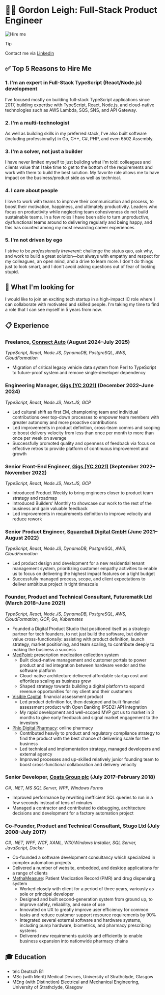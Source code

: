 # 👨‍💻 Gordon Leigh: Full-Stack Product Engineer

![Hire me](https://media2.giphy.com/media/v1.Y2lkPTc5MGI3NjExcDVhbTh0YmJzMW94emI1c2tucDIzbnVqcmVrbWVraG1ucW5jc2gwbyZlcD12MV9pbnRlcm5hbF9naWZfYnlfaWQmY3Q9Zw/g3QST0013iD8yamds4/giphy.gif)

> [!TIP]
> Contact me via [LinkedIn](https://www.linkedin.com/in/gordonmleigh/)

## ✅ Top 5 Reasons to Hire Me

### 1. I'm an expert in Full-Stack TypeScript (React/Node.js) development

I've focused mostly on building full-stack TypeScript applications since 2017, building expertise with TypeScript, React, Node.js, and cloud-native technologies such as AWS Lambda, SQS, SNS, and API Gateway.

### 2. I'm a multi-technologist

As well as building skills in my preferred stack, I've also built software (including professionally) in Go, C++, C#, PHP, and even 6502 Assembly.

### 3. I'm a solver, not just a builder

I have never limited myself to just building what I'm told: colleagues and clients value that I take time to get to the bottom of the requirements and work with them to build the best solution. My favorite role allows me to have impact on the business/product side as well as technical.

### 4. I care about people

I love to work with teams to improve their communication and process, to boost their motivation, happiness, and ultimately productivity. Leaders who focus on productivity while neglecting team cohesiveness do not build sustainable teams. In a few roles I have been able to turn unproductive, dysfunctional teams around to delivering regularly and being happy, and this has counted among my most rewarding career experiences.

### 5. I'm not driven by ego

I strive to be _professionally irreverent_: challenge the status quo, ask why, and work to build a great solution—but always with empathy and respect for my colleagues, an open mind, and a drive to learn more. I don't do things just to look smart, and I don't avoid asking questions out of fear of looking stupid.

## 🎯 What I'm looking for

I would like to join an exciting tech startup in a high-impact IC role where I can collaborate with motivated and skilled people. I'm taking my time to find a role that I can see myself in 5 years from now.

## 📋 Experience

### Freelance, [Connect Auto](https://www.connect.auto/) (August 2024–July 2025)

_TypeScript, React, Node.JS, DynamoDB, PostgreSQL, AWS, CloudFormation_

- Migration of critical legacy vehicle data system from Perl to TypeScript to future-proof system and remove single-developer dependency

### Engineering Manager, [Gigs (YC 2021)](https://gigs.com/) (December 2022–June 2024)

_TypeScript, React, Node.JS, Next.JS, GCP_

- Led cultural shift as first EM, championing team and individual contributions over top-down processes to empower team members with greater autonomy and more proactive contributions
- Led improvements in product definition, cross-team comms and scoping to boost delivery velocity from less than once per month to more than once per week on average
- Successfully promoted quality and openness of feedback via focus on effective retros to provide platform of continuous improvement and growth

### Senior Front-End Engineer, [Gigs (YC 2021)](https://gigs.com/) (September 2022–November 2022)

_TypeScript, React, Node.JS, Next.JS, GCP_

- Introduced Product Weekly to bring engineers closer to product team strategy and roadmap
- Introduced Builders’ Monthly to showcase our work to the rest of the business and gain valuable feedback
- Led improvements in requirements definition to improve velocity and reduce rework

### Senior Product Engineer, [Squareball Digital GmbH](https://distologystudios.com/) (June 2021–August 2022)

_TypeScript, React, Node.JS, DynamoDB, PostgreSQL, AWS, CloudFormation_

- Led product design and development for a new residential tenant management system, prioritizing customer empathy activities to enable us to focus on delivering the highest impact features on a tight budget
- Successfully managed process, scope, and client expectations to deliver ambitious project in tight timescale

### Founder, Product and Technical Consultant, Futurematik Ltd (March 2018–June 2021)

_TypeScript, React, Node.JS, DynamoDB, PostgreSQL, AWS, CloudFormation, GCP, Go, Kubernetes_

- Founded a Digital Product Studio that positioned itself as a strategic partner for tech founders, to not just build the software, but deliver value cross-functionally: assisting with product definition, launch strategy, market positioning, and team scaling, to contribute deeply to making the business a success
- [MedPoint](https://medpointuk.com/): prescription medication collection system
  - Built cloud-native management and customer portals to power product and led integration between hardware vendor and the software platform
  - Cloud-native architecture delivered affordable startup cost and effortless scaling as business grew
  - Shaped strategy towards building a digital platform to expand revenue opportunities for my client and their customers
- [Visible Capital](https://visiblecapital.io/): financial assessment product
  - Led product definition for, then designed and built financial assessment product with Open Banking (PSD2) API integration
  - My rapid development and well-scoped MVP got us to market in 3 months to give early feedback and signal market engagement to the investors
- [Phlo Digital Pharmacy](https://wearephlo.com/): online pharmacy
  - Contributed heavily to product and regulatory compliance strategy to find the product with the best chance of delivering scale for the business
  - Led technical and implementation strategy, managed developers and external agency
  - Improved processes and up-skilled relatively junior founding team to boost cross-functional collaboration and delivery velocity

### Senior Developer, [Coats Group plc](https://www.coats.com/en/) (July 2017–February 2018)

_C#, .NET, MS SQL Server, WPF, Windows Forms_

- Improved performance by rewriting inefficient SQL queries to run in a few seconds instead of tens of minutes
- Managed a contractor and contributed to debugging, architecture decisions and development for a factory automation project

### Co-Founder, Product and Technical Consultant, Stugo Ltd (July 2008–July 2017)

_C#, .NET, WPF, WCF, XAML, WIX/Windows Installer, SQL Server, JavaScript, Docker_

- Co-founded a software development consultancy which specialized in complex automation projects
- Delivered a number of website, embedded, and desktop applications for a range of clients
- [MethaMeasure](https://methameasure.co.uk/): Patient Medication Record (PMR) and drug dispensing system
  - Worked closely with client for a period of three years, variously as sole or principal developer
  - Designed and built second-generation system from ground up, to improve safety, reliability, and ease of use
  - Innovated on UX to greatly improve user efficiency for common tasks and reduce customer support resource requirements by 90%
  - Integrated several external software and hardware systems, including pump hardware, biometrics, and pharmacy prescribing systems
  - Delivered new requirements quickly and efficiently to enable business expansion into nationwide pharmacy chains

## 🎓 Education

- telc Deutsch B1
- MSc (with Merit) Medical Devices, University of Strathclyde, Glasgow
- MEng (with Distinction) Electrical and Mechanical Engineering, University of Strathclyde, Glasgow
